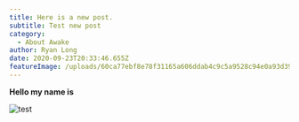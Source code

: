 ```yaml
---
title: Here is a new post.
subtitle: Test new post
category:
  - About Awake
author: Ryan Long
date: 2020-09-23T20:33:46.655Z
featureImage: /uploads/60ca77ebf8e78f31165a606ddab4c9c5a9528c94e0a93d39b28be603249edff8.jpg
---
```

**Hello my name is**

![](/uploads/60ca77ebf8e78f31165a606ddab4c9c5a9528c94e0a93d39b28be603249edff8.jpg "test")